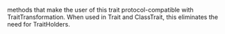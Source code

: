 methods that make the user of this trait protocol-compatible with TraitTransformation.
When used in Trait and ClassTrait, this eliminates the need for TraitHolders.
